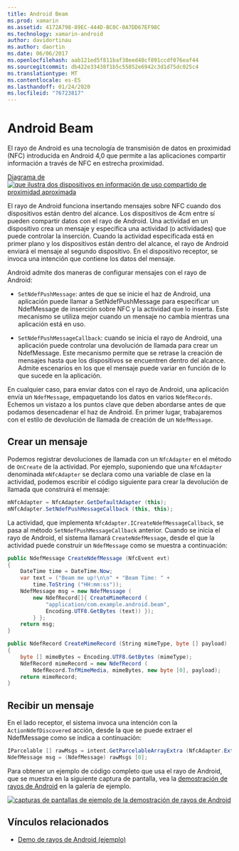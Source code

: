 ```yaml
---
title: Android Beam
ms.prod: xamarin
ms.assetid: 4172A798-89EC-444D-BC0C-0A7DD67EF98C
ms.technology: xamarin-android
author: davidortinau
ms.author: daortin
ms.date: 06/06/2017
ms.openlocfilehash: aab121ed5f811baf38eed48cf891ccdf076eaf44
ms.sourcegitcommit: db422e33438f1b5c55852e6942c3d1d75dc025c4
ms.translationtype: MT
ms.contentlocale: es-ES
ms.lasthandoff: 01/24/2020
ms.locfileid: "76723817"
---
```

# <a name="android-beam"></a>Android Beam

El rayo de Android es una tecnología de transmisión de datos en proximidad (NFC) introducida en Android 4,0 que permite a las aplicaciones compartir información a través de NFC en estrecha proximidad.

[Diagrama de ![que ilustra dos dispositivos en información de uso compartido de proximidad aproximada](android-beam-images/androidbeam.png)](android-beam-images/androidbeam.png#lightbox)

El rayo de Android funciona insertando mensajes sobre NFC cuando dos dispositivos están dentro del alcance. Los dispositivos de 4cm entre sí pueden compartir datos con el rayo de Android. Una actividad en un dispositivo crea un mensaje y especifica una actividad (o actividades) que puede controlar la inserción. Cuando la actividad especificada está en primer plano y los dispositivos están dentro del alcance, el rayo de Android enviará el mensaje al segundo dispositivo. En el dispositivo receptor, se invoca una intención que contiene los datos del mensaje.

Android admite dos maneras de configurar mensajes con el rayo de Android:

- `SetNdefPushMessage`: antes de que se inicie el haz de Android, una aplicación puede llamar a SetNdefPushMessage para especificar un NdefMessage de inserción sobre NFC y la actividad que lo inserta. Este mecanismo se utiliza mejor cuando un mensaje no cambia mientras una aplicación está en uso.

- `SetNdefPushMessageCallback`: cuando se inicia el rayo de Android, una aplicación puede controlar una devolución de llamada para crear un NdefMessage. Este mecanismo permite que se retrase la creación de mensajes hasta que los dispositivos se encuentren dentro del alcance. Admite escenarios en los que el mensaje puede variar en función de lo que sucede en la aplicación.

En cualquier caso, para enviar datos con el rayo de Android, una aplicación envía un `NdefMessage`, empaquetando los datos en varios `NdefRecords`. Echemos un vistazo a los puntos clave que deben abordarse antes de que podamos desencadenar el haz de Android. En primer lugar, trabajaremos con el estilo de devolución de llamada de creación de un `NdefMessage`.

## <a name="creating-a-message"></a>Crear un mensaje

Podemos registrar devoluciones de llamada con un `NfcAdapter` en el método de `OnCreate` de la actividad. Por ejemplo, suponiendo que una `NfcAdapter` denominada `mNfcAdapter` se declara como una variable de clase en la actividad, podemos escribir el código siguiente para crear la devolución de llamada que construirá el mensaje:

```csharp
mNfcAdapter = NfcAdapter.GetDefaultAdapter (this);
mNfcAdapter.SetNdefPushMessageCallback (this, this);
```

La actividad, que implementa `NfcAdapter.ICreateNdefMessageCallback`, se pasa al método `SetNdefPushMessageCallback` anterior. Cuando se inicia el rayo de Android, el sistema llamará `CreateNdefMessage`, desde el que la actividad puede construir un `NdefMessage` como se muestra a continuación:

```csharp
public NdefMessage CreateNdefMessage (NfcEvent evt)
{
    DateTime time = DateTime.Now;
    var text = ("Beam me up!\n\n" + "Beam Time: " +
        time.ToString ("HH:mm:ss"));
    NdefMessage msg = new NdefMessage (
        new NdefRecord[]{ CreateMimeRecord (
            "application/com.example.android.beam",
            Encoding.UTF8.GetBytes (text)) });
        } };
    return msg;
}

public NdefRecord CreateMimeRecord (String mimeType, byte [] payload)
{
    byte [] mimeBytes = Encoding.UTF8.GetBytes (mimeType);
    NdefRecord mimeRecord = new NdefRecord (
        NdefRecord.TnfMimeMedia, mimeBytes, new byte [0], payload);
    return mimeRecord;
}
```

## <a name="receiving-a-message"></a>Recibir un mensaje

En el lado receptor, el sistema invoca una intención con la `ActionNdefDiscovered` acción, desde la que se puede extraer el NdefMessage como se indica a continuación:

```csharp
IParcelable [] rawMsgs = intent.GetParcelableArrayExtra (NfcAdapter.ExtraNdefMessages);
NdefMessage msg = (NdefMessage) rawMsgs [0];
```

Para obtener un ejemplo de código completo que usa el rayo de Android, que se muestra en la siguiente captura de pantalla, vea la [demostración de rayos de Android](https://docs.microsoft.com/samples/xamarin/monodroid-samples/androidbeamdemo) en la galería de ejemplo.

[![capturas de pantallas de ejemplo de la demostración de rayos de Android](android-beam-images/24.png)](android-beam-images/24.png#lightbox)

## <a name="related-links"></a>Vínculos relacionados

- [Demo de rayos de Android (ejemplo)](https://docs.microsoft.com/samples/xamarin/monodroid-samples/androidbeamdemo)
